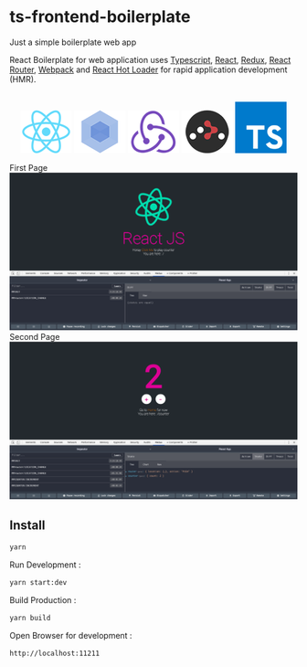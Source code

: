 # ts-frontend-boilerplate
Just a simple boilerplate web app

<p>
  React Boilerplate for web application uses <a href="https://www.typescriptlang.org/">Typescript</a>, <a href="https://facebook.github.io/react/">React</a>, <a href="https://github.com/reactjs/redux">Redux</a>, <a href="https://github.com/reactjs/react-router">React Router</a>, <a href="http://webpack.github.io/docs/">Webpack</a> and <a href="https://github.com/gaearon/react-hot-loader">React Hot Loader</a> for rapid application development (HMR).
</p>

<br>

<div align="center">
  <a href="https://facebook.github.io/react/"><img src="./internals/img/react-padded-90.png" /></a>
  <a href="https://webpack.github.io/"><img src="./internals/img/webpack-padded-90.png" /></a>
  <a href="http://redux.js.org/"><img src="./internals/img/redux-padded-90.png" /></a>
  <a href="https://github.com/ReactTraining/react-router"><img src="./internals/img/react-router-padded-90.png" /></a>
  <a href="https://www.typescriptlang.org/"><img src="./internals/img/ts-padded.png" width="90" /></a>
</div>

First Page
![Screenshot](internals/mock/1.png)
Second Page
![Screenshot](internals/mock/2.png)

<h2>Install</h2>

```bash
yarn
```

Run Development :

```bash
yarn start:dev
```

Build Production :

```bash
yarn build
```

Open Browser for development : 
```bash
http://localhost:11211
```

